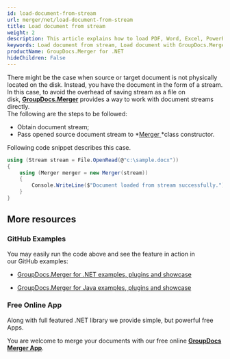 ```yaml
---
id: load-document-from-stream
url: merger/net/load-document-from-stream
title: Load document from stream
weight: 2
description: This article explains how to load PDF, Word, Excel, PowerPoint documents from stream when using GroupDocs.Merger for .NET.
keywords: Load document from stream, Load document with GroupDocs.Merger
productName: GroupDocs.Merger for .NET
hideChildren: False
---
```

There might be the case when source or target document is not physically located on the disk. Instead, you have the document in the form of a stream. In this case, to avoid the overhead of saving stream as a file on disk, **[GroupDocs.Merger](https://products.groupdocs.com/merger/net)** provides a way to work with document streams directly.   
The following are the steps to be followed:

*   Obtain document stream; 
*   Pass opened source document stream to *[Merger ](https://apireference.groupdocs.com/net/merger/groupdocs.merger/merger)*class constructor.

Following code snippet describes this case.

```csharp
using (Stream stream = File.OpenRead(@"c:\sample.docx"))
{
	using (Merger merger = new Merger(stream))
    {
    	Console.WriteLine($"Document loaded from stream successfully.");
	}
}
```

## More resources

### GitHub Examples 

You may easily run the code above and see the feature in action in our GitHub examples:

*   [GroupDocs.Merger for .NET examples, plugins and showcase](https://github.com/groupdocs-merger/GroupDocs.Merger-for-.NET)
    
*   [GroupDocs.Merger for Java examples, plugins and showcase](https://github.com/groupdocs-merger/GroupDocs.Merger-for-Java)
    

### Free Online App 

Along with full featured .NET library we provide simple, but powerful free Apps.

You are welcome to merge your documents with our free online **[GroupDocs Merger App](https://products.groupdocs.app/merger)**.

